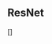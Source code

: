 <!--
 * @Author: Jiayi Liu
 * @Date: 2022-11-03 15:38:29
 * @LastEditors: Jiayi Liu
 * @LastEditTime: 2022-11-03 16:12:07
 * @Description: 
 * Copyright (c) 2022 by JiayiLiu, All Rights Reserved. 
-->
## ResNet 

[]



